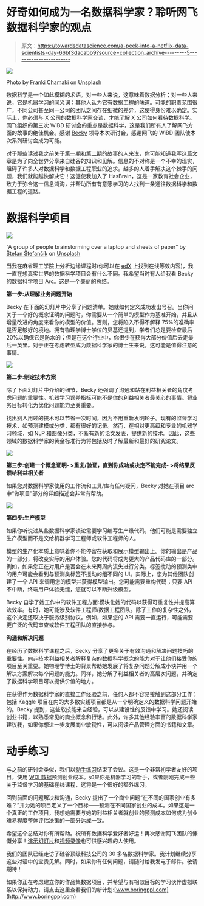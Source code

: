 # 好奇如何成为一名数据科学家？聆听网飞数据科学家的观点

> 原文：<https://towardsdatascience.com/a-peek-into-a-netflix-data-scientists-day-66bf3dacabb9?source=collection_archive---------5----------------------->

![](img/b1996c11af8238b66fbdf69bfb8127a3.png)

Photo by [Franki Chamaki](https://unsplash.com/@franki?utm_source=medium&utm_medium=referral) on [Unsplash](https://unsplash.com?utm_source=medium&utm_medium=referral)

数据科学是一个如此模糊的术语。对一些人来说，这意味着数据分析；对一些人来说，它是机器学习的同义词；其他人认为它有数据工程的味道。可能的职责范围很广，不同公司甚至同一公司的团队之间存在细微的差异，这使得身份难以确定。实际上，你必须与 X 公司的数据科学家交谈，才能了解 X 公司如何看待数据科学。网飞组织的第三次 WiBD 研讨会的重点是数据科学，这是我们所有人了解网飞方面的故事的绝佳机会。感谢 [Becky](https://www.linkedin.com/in/tuckerbecky/) 领导本次研讨会，感谢网飞的 WiBD 团队使本次系列研讨会成为可能。

对于那些读过我之前关于[第一期](https://medium.com/hasbrain/a-typical-data-engineering-project-sharing-from-netflix-data-engineering-team-cc27878fce55)和[第二期](https://medium.com/hasbrain/day-in-life-of-a-data-visualization-engineer-netflix-d99150e8275c)的故事的人来说，你可能知道我写这篇文章是为了向全世界分享来自硅谷的知识和见解。信息的不对称是一个不幸的现实，阻碍了许多人对数据科学和数据工程职业的追求。越多的人着手解决这个棘手的问题，我们就能越快解决它！这促使我加入了 HasBrain，这是一家教育社会企业，致力于弥合这一信息鸿沟，并帮助所有有意愿学习的人找到一条通往数据科学和数据工程的道路。

# 数据科学项目

![](img/e016fc322f82b4ff2943f97018320398.png)

“A group of people brainstorming over a laptop and sheets of paper” by [Štefan Štefančík](https://unsplash.com/@cikstefan?utm_source=medium&utm_medium=referral) on [Unsplash](https://unsplash.com?utm_source=medium&utm_medium=referral)

当我在麻省理工学院上分析边缘课程时(你可以在 [edX](https://www.edx.org/course/the-analytics-edge) 上找到在线等效内容)，我一直在想真实世界的数据科学项目会有什么不同。我希望当时有人给我看 Becky 的数据科学项目 Arc。这是一个美丽的总结。

**第一步:从理解业务问题开始**

Becky 在下面的幻灯片中分享了问题清单。她就如何定义成功发出号召。当你问关于一个好的概念证明的问题时，你需要从一个简单的模型作为基准开始，并且从增量改进的角度来看你的模型的价值。否则，您将陷入不得不解释 75%的准确率是否足够好的境地。拥有物理学博士学位的贝基还提到，学者们总是要检查最后 20%以确保它是防水的；但是在这个行业中，你很少在获得大部分价值后去走最后一英里。对于正在考虑转型成为数据科学家的博士生来说，这可能是值得注意的事情。

![](img/cdc273ba6e5336984b2bd5cf4aede53c.png)

**第二步:制定技术方案**

除了下面幻灯片中介绍的细节，Becky 还强调了沟通和站在利益相关者的角度考虑问题的重要性。机器学习误差指标可能不是你的利益相关者最关心的事情。将业务目标转化为优化问题能力至关重要。

找出别人用过的技术可以节省一次时间，因为不用重新发明轮子。现有的监督学习技术，如预测建模或分类，都有很好的记录。然而，在相对更高级和专业的机器学习领域，如 NLP 和图像分类，不断有新的论文发表，提供新的技术。因此，这些领域的数据科学家的黄金标准行为将包括及时了解最新和最好的研究论文。

![](img/d7090bec697ceacfad40107b08262195.png)

**第三步:创建一个概念证明- >重复/验证，直到你成功或决定不能完成- >将结果反馈给利益相关者**

如果您对数据科学家使用的工作流和工具/库有任何疑问，Becky 对她在项目 arc 中“做项目”部分的详细描述会非常有帮助。

![](img/c05f7726092a7f9ac20a2f0ef7c25815.png)

**第四步:生产模型**

如果你听说过某些数据科学家谈论需要学习编写生产级代码，他们可能是需要独立生产模型而不是交给机器学习工程师或软件工程师的人。

模型的生产化本质上意味着你不能停留在获取和展示模型输出上。你的输出是产品的一部分，将改变实际的用户体验。您的代码将成为更大的产品代码库的一部分。例如，如果您正在对用户是否会在未来两周内流失进行分类。标签搅动的预测类中的用户可能会看到与预测类标签不搅动的组不同的 UI。实际上，您为其他团队创建了一个 API 来调用您的模型并获得模型输出。您可能需要重构代码；只要 API 不中断，终端用户体验无缝，您就可以不断升级模型。

Becky 自学了她工作中的软件工程方面:模块化她的代码以获得可重复性并提高算法效率。有时，她可能涉及软件工程师/数据工程团队。除了工作的复杂性之外，这个决定还取决于服务级别协议。例如，如果您的 API 需要一直运行，可能需要更广泛的代码审查或软件工程团队的直接参与。

**沟通和解决问题**

在经历了数据科学课程之后，Becky 分享了更多关于有效沟通和解决问题技巧的重要性。向非技术利益相关者解释复杂的数据科学概念的能力对于让他们接受你的项目至关重要。她物理学博士的背景帮助她发展了将复杂问题分解成小块并用一个解决方案解决每个问题的能力。同样，她分解了利益相关者的高层次问题，并确定了数据科学项目可以提供价值的地方。

在获得作为数据科学家的直接工作经验之前，任何人都不容易接触到这部分工作；包括 Kaggle 项目在内的大多数实践项目都是从一个明确定义的数据科学问题开始的。Becky 提到，这些软技能来自经验，可以从建设性的反馈中学习。她还阅读创业书籍，以熟悉常见的商业概念和行话。此外，许多其他经验丰富的数据科学家建议我，如果你想进一步发展商业敏锐性，可以阅读产品管理方面的书籍和文章。

# 动手练习

与之前的研讨会类似，我们以[动手练习](https://github.com/NFLX-WIBD/WIBD-Workshops-2018/blob/master/Data%20Science/Women%20in%20Big%20Data%20-%20A%20Day%20in%20the%20Life%20of%20a%20Data%20Scientist.ipynb)结束了会议。这是一个非常初学者友好的项目，使用 [WDI 数据](https://datacatalog.worldbank.org/dataset/world-development-indicators)预测创业成本。如果你是机器学习的新手，或者刚刚完成一些关于监督学习的基础在线课程，这将是一个很好的额外练习。

回到前面的问题解决和沟通，Becky 提出了一个商业问题“在不同的国家创业有多难？”并为她的项目定义了一个目标——预测在不同国家创业的成本。如果这是一个真正的工作项目，我想她需要与她的利益相关者就创业的预测成本如何成为创业难易程度整体评估决策的一部分达成一致。

希望这个总结对你有所帮助。祝所有数据科学爱好者好运！再次感谢网飞团队的慷慨分享！[演示幻灯片](https://github.com/NFLX-WIBD/WIBD-Workshops-2018/blob/master/Data%20Science/WIBD%20-%20Data%20Science.pdf)和[视频录像](https://www.youtube.com/watch?v=ja7_kDr1MNA&feature=youtu.be)也可供感兴趣的人使用。

我们的团队已经走访了硅谷顶级科技公司的 30 多名数据科学家。我计划继续分享这些对话中的宝贵见解。同时，如果你有任何问题，请随时给我发电子邮件。敬请期待！

如果你正在考虑建立你的作品集数据项目，并希望与有相似目标的学习伙伴虚拟联系以保持动力，请点击这里查看我们的新计划:[www.boringppl.com](http://www.boringppl.com)